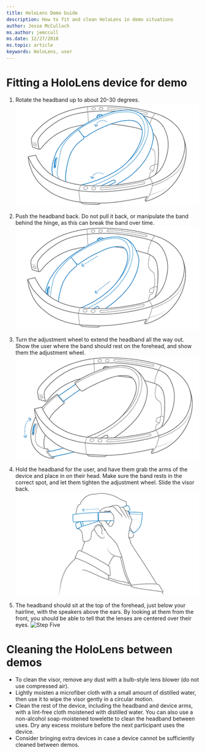```yaml
---
title: HoloLens Demo Guide
description: How to fit and clean HoloLens in demo situations
author: Jesse McCulloch
ms.author: jemccull
ms.date: 12/27/2018
ms.topic: article
keywords: HoloLens, user
---
```


<H1>Fitting a HoloLens device for demo </H1>

1. Rotate the headband up to about 20-30 degrees.<br>
![Step One](images/FitGuideStep1.png)

2. Push the headband back. Do not pull it back, or manipulate the band behind the hinge, as this can break the band over time.<br>
![Step Two](images/FitGuideStep2.png)

3. Turn the adjustment wheel to extend the headband all the way out. Show the user where the band should rest on the forehead, and show them the adjustment wheel.
![Step Three](images/FitGuideStep3.png)

4. Hold the headband for the user, and have them grab the arms of the device and place in on their head. Make sure the band rests in the correct spot, and let them tighten the adjustment wheel. Slide the visor back.
![Step Four](images/FitGuideStep4.png)

5. The headband should sit at the top of the forehead, just below your hairline, with the speakers above the ears. By looking at them from the front, you should be able to tell that the lenses are centered over their eyes.
![Step Five](images/FitGuideStep5.png)

<H1>Cleaning the HoloLens between demos</H1>

- To clean the visor, remove any dust with a bulb-style lens blower (do not use compressed air).
- Lightly moisten a microfiber cloth with a small amount of distilled water, then use it to wipe the visor gently in a circular motion.
- Clean the rest of the device, including the headband and device arms, with a lint-free cloth moistened with distilled water. You can also use a non-alcohol soap-moistened towelette to clean the headband between uses. Dry any excess moisture before the next participant uses the device.
- Consider bringing extra devices in case a device cannot be sufficiently cleaned between demos.
